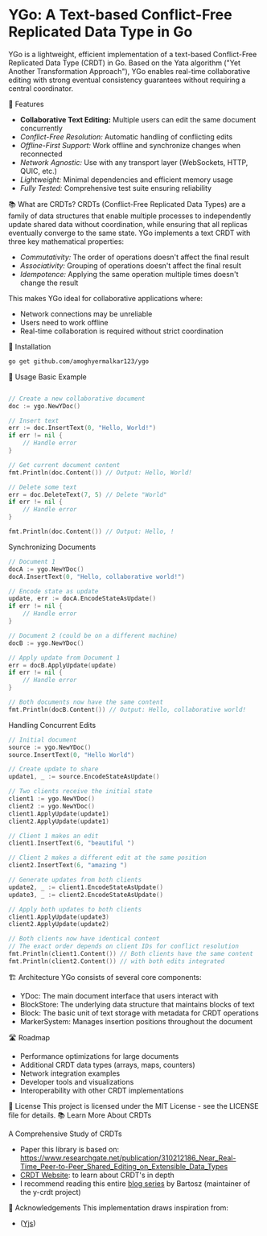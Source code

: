 # YGo: A Text-based Conflict-Free Replicated Data Type in Go

YGo is a lightweight, efficient implementation of a text-based Conflict-Free Replicated Data Type (CRDT) in Go. Based on the Yata algorithm ("Yet Another Transformation Approach"), YGo enables real-time collaborative editing with strong eventual consistency guarantees without requiring a central coordinator.

🚀 Features
- **Collaborative Text Editing:** Multiple users can edit the same document concurrently
- *Conflict-Free Resolution:* Automatic handling of conflicting edits
- *Offline-First Support:* Work offline and synchronize changes when reconnected
- *Network Agnostic:* Use with any transport layer (WebSockets, HTTP, QUIC, etc.)
- *Lightweight:* Minimal dependencies and efficient memory usage
- *Fully Tested:* Comprehensive test suite ensuring reliability

📚 What are CRDTs?
CRDTs (Conflict-Free Replicated Data Types) are a family of data structures that enable multiple processes to independently update shared data without coordination, while ensuring that all replicas eventually converge to the same state.
YGo implements a text CRDT with three key mathematical properties:

- *Commutativity:* The order of operations doesn't affect the final result
- *Associativity:* Grouping of operations doesn't affect the final result
- *Idempotence:* Applying the same operation multiple times doesn't change the result

This makes YGo ideal for collaborative applications where:

- Network connections may be unreliable
- Users need to work offline
- Real-time collaboration is required without strict coordination

🔧 Installation
```bash
go get github.com/amoghyermalkar123/ygo
```

📝 Usage
Basic Example
```go

// Create a new collaborative document
doc := ygo.NewYDoc()

// Insert text
err := doc.InsertText(0, "Hello, World!")
if err != nil {
    // Handle error
}

// Get current document content
fmt.Println(doc.Content()) // Output: Hello, World!

// Delete some text
err = doc.DeleteText(7, 5) // Delete "World"
if err != nil {
    // Handle error
}

fmt.Println(doc.Content()) // Output: Hello, !
```

Synchronizing Documents
```go
// Document 1
docA := ygo.NewYDoc()
docA.InsertText(0, "Hello, collaborative world!")

// Encode state as update
update, err := docA.EncodeStateAsUpdate()
if err != nil {
    // Handle error
}

// Document 2 (could be on a different machine)
docB := ygo.NewYDoc()

// Apply update from Document 1
err = docB.ApplyUpdate(update)
if err != nil {
    // Handle error
}

// Both documents now have the same content
fmt.Println(docB.Content()) // Output: Hello, collaborative world!
```

Handling Concurrent Edits
```go
// Initial document
source := ygo.NewYDoc()
source.InsertText(0, "Hello World")

// Create update to share
update1, _ := source.EncodeStateAsUpdate()

// Two clients receive the initial state
client1 := ygo.NewYDoc()
client2 := ygo.NewYDoc()
client1.ApplyUpdate(update1)
client2.ApplyUpdate(update1)

// Client 1 makes an edit
client1.InsertText(6, "beautiful ")

// Client 2 makes a different edit at the same position
client2.InsertText(6, "amazing ")

// Generate updates from both clients
update2, _ := client1.EncodeStateAsUpdate()
update3, _ := client2.EncodeStateAsUpdate()

// Apply both updates to both clients
client1.ApplyUpdate(update3)
client2.ApplyUpdate(update2)

// Both clients now have identical content
// The exact order depends on client IDs for conflict resolution
fmt.Println(client1.Content()) // Both clients have the same content
fmt.Println(client2.Content()) // with both edits integrated
```

🏗️ Architecture
YGo consists of several core components:

- YDoc: The main document interface that users interact with
- BlockStore: The underlying data structure that maintains blocks of text
- Block: The basic unit of text storage with metadata for CRDT operations
- MarkerSystem: Manages insertion positions throughout the document

🛣️ Roadmap

- Performance optimizations for large documents
- Additional CRDT data types (arrays, maps, counters)
- Network integration examples
- Developer tools and visualizations
- Interoperability with other CRDT implementations

📄 License
This project is licensed under the MIT License - see the LICENSE file for details.
📚 Learn More About CRDTs

A Comprehensive Study of CRDTs
- Paper this library is based on: https://www.researchgate.net/publication/310212186_Near_Real-Time_Peer-to-Peer_Shared_Editing_on_Extensible_Data_Types
- [CRDT Website](https://crdt.tech/): to learn about CRDT's in depth
- I recommend reading this entire [blog series](https://www.bartoszsypytkowski.com/the-state-of-a-state-based-crdts/) by Bartosz (maintainer of the y-crdt project) 

🙏 Acknowledgements
This implementation draws inspiration from:
- ([Yjs](https://github.com/yjs/yjs))
